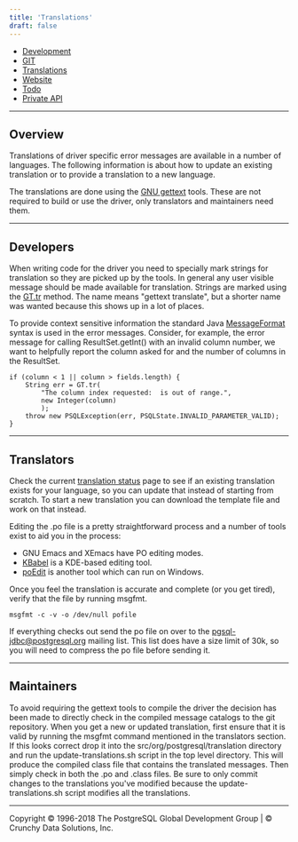 ```yaml
---
title: 'Translations'
draft: false
---
```


-   [Development](development)
-   [GIT](git)
-   [Translations](translations)
-   [Website](website)
-   [Todo](todo)
-   [Private API](privateapi/index)

* * * * *

Overview
--------

Translations of driver specific error messages are available in a number
of languages. The following information is about how to update an
existing translation or to provide a translation to a new language.

The translations are done using the [GNU
gettext](http://www.gnu.org/software/gettext/gettext) tools. These
are not required to build or use the driver, only translators and
maintainers need them.

* * * * *

Developers
----------

When writing code for the driver you need to specially mark strings for
translation so they are picked up by the tools. In general any user
visible message should be made available for translation. Strings are
marked using the [GT.tr](privateapi/org/postgresql/util/GT) method.
The name means "gettext translate", but a shorter name was wanted
because this shows up in a lot of places.

To provide context sensitive information the standard Java
[MessageFormat](http://java.sun.com/j2se/1.4.2/docs/api/java/text/MessageFormat)
syntax is used in the error messages. Consider, for example, the error
message for calling ResultSet.getInt() with an invalid column number, we
want to helpfully report the column asked for and the number of columns
in the ResultSet.

```
if (column < 1 || column > fields.length) {
    String err = GT.tr(
        "The column index requested:  is out of range.",
        new Integer(column)
        );
    throw new PSQLException(err, PSQLState.INVALID_PARAMETER_VALID);
}

```

* * * * *

## Translators

Check the current [translation status](status) page to see if an
existing translation exists for your language, so you can update that
instead of starting from scratch. To start a new translation you can
download the template file and work on that instead.

Editing the .po file is a pretty straightforward process and a number of
tools exist to aid you in the process:

-   GNU Emacs and XEmacs have PO editing modes.
-   [KBabel](http://freecode.com/projects/kbabel) is a KDE-based editing
    tool.
-   [poEdit](http://poedit.sourceforge.net/) is another tool which can
    run on Windows.

Once you feel the translation is accurate and complete (or you get
tired), verify that the file by running msgfmt.

```
msgfmt -c -v -o /dev/null pofile

```

If everything checks out send the po file on over to the
[pgsql-jdbc@postgresql.org](mailto:pgsql-jdbc@postgresql.org) mailing
list. This list does have a size limit of 30k, so you will need to
compress the po file before sending it.

* * * * *

## Maintainers

To avoid requiring the gettext tools to compile the driver the decision
has been made to directly check in the compiled message catalogs to the
git repository. When you get a new or updated translation, first ensure
that it is valid by running the msgfmt command mentioned in the
translators section. If this looks correct drop it into the
src/org/postgresql/translation directory and run the
update-translations.sh script in the top level directory. This will
produce the compiled class file that contains the translated messages.
Then simply check in both the .po and .class files. Be sure to only
commit changes to the translations you've modified because the
update-translations.sh script modifies all the translations.

* * * * *

Copyright © 1996-2018 The PostgreSQL Global Development Group | © Crunchy Data Solutions, Inc.

